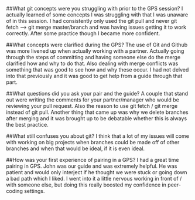 ##What git concepts were you struggling with prior to the GPS session?
I actually learned of some concepts I was struggling with that I was unaware of in this session. I had consistently only used the git pull and never git fetch --> git merge master/branch and was having issues getting it to work correctly. After some practice though I became more confident.


##What concepts were clarified during the GPS?
The use of Git and Github was more livened up when actually working with a partner. Actually going through the steps of committing and having someone else do the merge clarified how and why to do that. Also dealing with merge conflicts was something that was good to see how and why these occur. I had not delved into that previously and it was good to get help from a guide through that part.

##What questions did you ask your pair and the guide?
A couple that stand out were writing the comments for your partner/manager who would be reviewing your pull request. Also the reason to use git fetch / git merge instead of git pull. Another thing that came up was why we delete branches after merging and it was brought up to be debatable whether this is always the best practice.

##What still confuses you about git?
I think that a lot of my issues will come with working on big projects when branches could be made off of other branches and when that would be ideal, if it is even ideal.

##How was your first experience of pairing in a GPS?
I had a great time pairing in GPS. John was our guide and was extremely helpful. He was patient and would only interject if he thought we were stuck or going down a bad path which I liked. I went into it a little nervous working in front of / with someone else, but doing this really boosted my confidence in peer-coding settings.